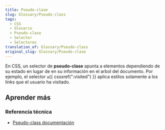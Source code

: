 ```yaml
---
title: Pseudo-clase
slug: Glossary/Pseudo-class
tags:
  - CSS
  - Glosario
  - Pseudo-clase
  - Selector
  - Selectores
translation_of: Glossary/Pseudo-class
original_slug: Glossary/Pseudo-clase
---
```

En CSS, un selector de **pseudo-clase** apunta a elementos dependiendo de su estado en lugar de en su información en el arbol del documento. Por ejemplo, el selector `a`{{ cssxref(":visited") }} aplica estilos solamente a los links que el usuario ha visitado.

## Aprender más

### Referencía técnica

- [Pseudo-class documentación](/es/docs/Web/CSS/Pseudo-classes)
